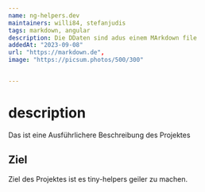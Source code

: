 ```yaml
---
name: ng-helpers.dev
maintainers: willi84, stefanjudis
tags: markdown, angular
description: Die DDaten sind adus einem MArkdown file
addedAt: "2023-09-08"
url: "https://markdown.de",
image: "https://picsum.photos/500/300"


---
```

# description
Das ist eine Ausführlichere Beschreibung des Projektes

## Ziel
Ziel des Projektes ist es tiny-helpers geiler zu machen.